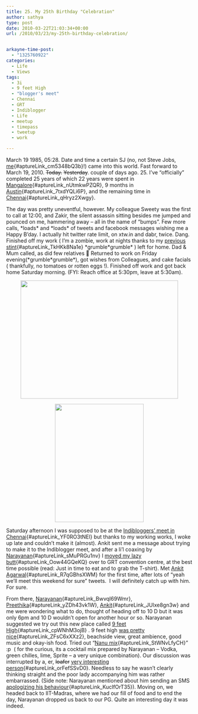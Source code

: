 ```yaml
---
title: 25. My 25th Birthday "Celebration"
author: sathya
type: post
date: 2010-03-22T21:03:34+00:00
url: /2010/03/23/my-25th-birthday-celebration/


arkayne-time-post:
  - "1325760922"
categories:
  - Life
  - Views
tags:
  - 3i
  - 9 feet High
  - "blogger's meet"
  - Chennai
  - GRT
  - Indiblogger
  - Life
  - meetup
  - timepass
  - tweetup
  - work

---
```

March 19 1985, 05:28. Date and time a certain SJ (no, not Steve Jobs, [me][1]{#aptureLink_cm5348bQ3b}!) came into this world. Fast forward to March 19, 2010. <span style="text-decoration: line-through;">Today.</span> <span style="text-decoration: line-through;">Yesterday</span>. couple of days ago. 25. I&#8217;ve &#8220;officially&#8221; completed 25 years of which 22 years were spent in [Mangalore][2]{#aptureLink_nUtmkwPZQR}, 9 months in [Austin][3]{#aptureLink_7txdYQLi6P}, and the remaining time in [Chennai][4]{#aptureLink_qHryz2Xwgy}.

<!--more-->

The day was pretty uneventful, however. My colleague Sweety was the first to call at 12:00, and Zakir, the silent assassin sitting besides me jumped and pounced on me, hammering away &#8211; all in the name of &#8220;bumps&#8221;. Few more calls, \*loads\* and \*loads\* of tweets and facebook messages wishing me a Happy B&#8217;day. I actually hit twitter rate limit, on xtw.in and dabr, twice. Dang. Finished off my work ( I&#8217;m a zombie, work at nights thanks to my [previous stint][5]{#aptureLink_TkHKk8Na1e} \*grumble\*grumble\* ) left for home. Dad & Mum called, as did few relatives 🙂 Returned to work on Friday evening(\*grumble\*grumble\*), got wishes from Colleagues, and cake facials ( thankfully, no tomatoes or rotten eggs !). Finished off work and got back home Saturday morning. (FYI: Reach office at 5:30pm, leave at 5:30am).

<a id="aptureLink_WIppAerXdc" style="margin: 0pt auto; padding: 0px 6px; text-align: center; display: block;" href="https://posterous.com/getfile/files.posterous.com/sathyabhat/wN7MCuPwvBojkuKbORCsydcFW5m0sZGGpQaHYMd1JGX3cCzNS5Q61ij7tiFp/photo_2.jpg"><img style="border: 0px none;" src="https://posterous.com/getfile/files.posterous.com/sathyabhat/wN7MCuPwvBojkuKbORCsydcFW5m0sZGGpQaHYMd1JGX3cCzNS5Q61ij7tiFp/photo_2.jpg" alt="" width="425.53333333333336px" height="319.15000000000003px" /></a>

<a id="aptureLink_ppFLRH0SHk" style="margin: 0pt auto; padding: 0px 6px; text-align: center; display: block;" href="https://posterous.com/getfile/files.posterous.com/sathyabhat/tSyJaxl8boSkfGyJzbPOA1l6BEN6tcKtQMUK68w5s7Qb0U18fZGJbz1fbmiI/photo.jpg"><img style="border: 0px none;" src="https://posterous.com/getfile/files.posterous.com/sathyabhat/tSyJaxl8boSkfGyJzbPOA1l6BEN6tcKtQMUK68w5s7Qb0U18fZGJbz1fbmiI/photo.jpg" alt="" width="239.36250000000004px" height="319.15000000000003px" /></a>

Saturday afternoon I was supposed to be at the [Indibloggers&#8217; meet in Chennai][6]{#aptureLink_YF0RO3tNEl} but thanks to my working works, I woke up late and couldn&#8217;t make it (almost). Ankit sent me a message about trying to make it to the Indiblogger meet, and after a li&#8217;l coaxing by [Narayanan][7]{#aptureLink_sMuPRGu1nv} I [moved my lazy butt][8]{#aptureLink_Oow44GQeKQ} over to GRT convention centre, at the best time possible (read: Just in time to eat and to grab the T-shirt). Met [Ankit Agarwal][9]{#aptureLink_R7qGBhsXWM} for the first time, after lots of &#8220;yeah we&#8217;ll meet this weekend for sure&#8221; tweets.  I will definitely catch up with him. For sure.

From there, [Narayanan][10]{#aptureLink_BwvqI69Wmr}, [Preethika][11]{#aptureLink_yZDh43vk1W}, [Ankit][12]{#aptureLink_JUlxe8gn3w} and me were wondering what to do, thought of heading off to 10 D but it was only 6pm and 10 D wouldn&#8217;t open for another hour or so. Narayanan suggested we try out this new place called [9 feet High][13]{#aptureLink_cpWNhM3ojB} . 9 feet high [was pretty nice][14]{#aptureLink_ZFsC6xXXz2}, beachside view, great ambience, good music and okay-ish food. Tried out &#8220;[Nanu mix][15]{#aptureLink_StWNvLfyCH}&#8221; :p  ( for the curious, its a cocktail mix prepared by Narayanan &#8211; Vodka, green chilles, lime, Sprite &#8211; a very unique combination). Our discussion was interrupted by a, er, <span style="text-decoration: line-through;">loafer</span> [very interesting person][16]{#aptureLink_orFefSSvD0}. Needless to say he wasn&#8217;t clearly thinking straight and the poor lady accompanying him was rather embarrassed. (Side note: Narayanan mentioned about him sending an SMS [apologizing his behaviour][17]{#aptureLink_KuclfOrT35}). Moving on, we headed back to IIT-Madras, where we had our fill of food and to end the day, Narayanan dropped us back to our PG. Quite an interesting day it was indeed.

 [1]: ../2008/12/13/hi-im-sj/
 [2]: ../tag/mangalore/
 [3]: ../tag/austin/
 [4]: ../tag/chennai/
 [5]: ../2008/09/21/onsite-opportunity-beckons/
 [6]: https://search.twitter.com/search?q=%23indichn
 [7]: https://twitter.com/narayananh
 [8]: https://search.twitter.com/search?q=Rushing%20to%20make%20a%20last%20minute%20hero%20entry%20for%20%23indibloggers
 [9]: https://twitter.com/ankit_a
 [10]: https://techspikes.com/
 [11]: https://www.preethika.in/
 [12]: https://anky84.wordpress.com/
 [13]: https://4sq.com/bi4KcL
 [14]: https://search.twitter.com/search?q=high%20pretty%20awesome%20place,%20beach%20side
 [15]: https://search.twitter.com/search?q=special%27s%20mix%20-%20green%20chillies,%20vodka,%20sprite%20Lemon%20mix
 [16]: https://search.twitter.com/search?q=Some%20weird%20dude%20jumps%20into%20our%20conversation
 [17]: https://search.twitter.com/search?q=9fthigh%20loafer
